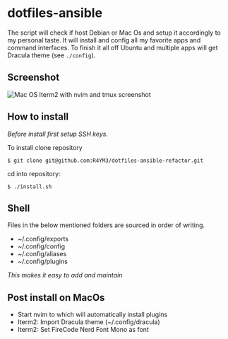 # dotfiles-ansible

The script will check if host Debian or Mac Os and setup it accordingly to my personal taste.
It will install and config all my favorite apps and command interfaces. To finish it all off Ubuntu and multiple apps will get Dracula theme (see `./config`).

## Screenshot
![Mac OS Iterm2 with nvim and tmux screenshot](https://raw.githubusercontent.com/R4YM3/dotfiles-ansible-refactor/main/screenshot.png)


## How to install

_Before install first setup SSH keys._

To install clone  repository
```
$ git clone git@github.com:R4YM3/dotfiles-ansible-refactor.git
```
cd into repository:
```
$ ./install.sh
```

## Shell
Files in the below mentioned folders are sourced in order of writing.

- ~/.config/exports
- ~/.config/config
- ~/.config/aliases
- ~/.config/plugins

_This makes it easy to add and maintain_

## Post install on MacOs
- Start nvim to which will automatically install plugins
- Iterm2: Import Dracula theme (~/.config/dracula)
- Iterm2: Set FireCode Nerd Font Mono as font
